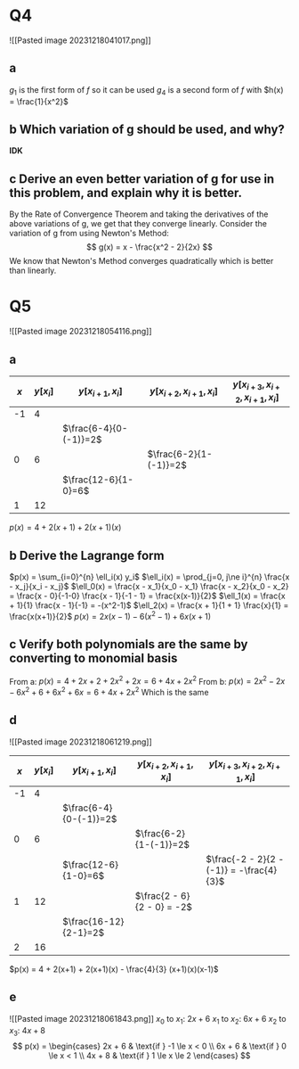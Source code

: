 # Q4
![[Pasted image 20231218041017.png]]
## a
$g_1$ is the first form of $f$ so it can be used
$g_4$ is a second form of $f$ with $h(x) = \frac{1}{x^2}$
## b Which variation of g should be used, and why?
**IDK**
## c Derive an even better variation of g for use in this problem, and explain why it is better.
By the Rate of Convergence Theorem and taking the derivatives of the above variations of g, we get that they converge linearly. Consider the variation of g from using Newton's Method:
$$
g(x) = x - \frac{x^2 - 2}{2x}
$$
We know that Newton's Method converges quadratically which is better than linearly.
# Q5
![[Pasted image 20231218054116.png]]
## a
| $x$ | $y[x_i]$ | $y[x_{i+1}, x_i]$ | $y[x_{i+2}, x_{i+1}, x_i]$ | $y[x_{i+3}, x_{i+2}, x_{i+1}, x_i]$ |
|-|-|-|-|-|
|-1|4||||
|||$\frac{6-4}{0-(-1)}=2$|||
|0|6||$\frac{6-2}{1-(-1)}=2$||
|||$\frac{12-6}{1-0}=6$|||
|1|12||||
$p(x) = 4 + 2(x+1) + 2(x+1)(x)$
## b Derive the Lagrange form
$p(x) = \sum_{i=0}^{n} \ell_i(x) y_i$
$\ell_i(x) = \prod_{j=0, j\ne i}^{n} \frac{x - x_j}{x_i - x_j}$
$\ell_0(x) = \frac{x - x_1}{x_0 - x_1} \frac{x - x_2}{x_0 - x_2} = \frac{x - 0}{-1-0} \frac{x - 1}{-1 - 1} = \frac{x(x-1)}{2}$
$\ell_1(x) = \frac{x + 1}{1} \frac{x - 1}{-1} = -(x^2-1)$
$\ell_2(x) = \frac{x + 1}{1 + 1} \frac{x}{1} = \frac{x(x+1)}{2}$
$p(x) = 2x(x-1) - 6(x^2 - 1) + 6x(x+1)$
## c Verify both polynomials are the same by converting to monomial basis
From a: $p(x) = 4 + 2x + 2 + 2x^2 + 2x = 6 + 4x + 2x^2$
From b: $p(x) = 2x^2 - 2x - 6x^2 + 6 + 6x^2 + 6x = 6 + 4x + 2x^2$
Which is the same
## d
![[Pasted image 20231218061219.png]]

| $x$ | $y[x_i]$ | $y[x_{i+1}, x_i]$ | $y[x_{i+2}, x_{i+1}, x_i]$ | $y[x_{i+3}, x_{i+2}, x_{i+1}, x_i]$ |
|-|-|-|-|-|
|-1|4||||
|||$\frac{6-4}{0-(-1)}=2$|||
|0|6||$\frac{6-2}{1-(-1)}=2$||
|||$\frac{12-6}{1-0}=6$||$\frac{-2 - 2}{2 - (-1)} = -\frac{4}{3}$|
|1|12||$\frac{2 - 6}{2 - 0} = -2$||
|||$\frac{16-12}{2-1}=2$|||
|2|16||||
$p(x) = 4 + 2(x+1) + 2(x+1)(x) - \frac{4}{3} (x+1)(x)(x-1)$
## e
![[Pasted image 20231218061843.png]]
$x_0$ to $x_1$: $2x + 6$
$x_1$ to $x_2$: $6x+6$
$x_2$ to $x_3$: $4x + 8$
$$
p(x) =
\begin{cases}
2x + 6 & \text{if } -1 \le x < 0 \\
6x + 6 & \text{if } 0 \le x < 1 \\
4x + 8 & \text{if } 1 \le x \le 2
\end{cases}
$$